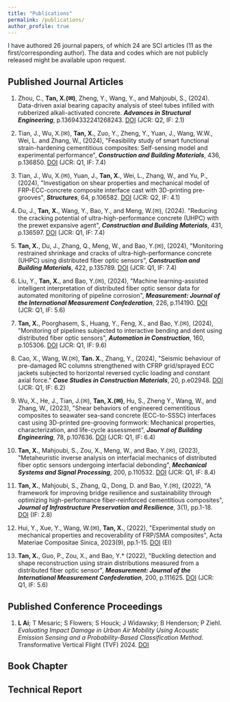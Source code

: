 ```yaml
---
title: "Publications"
permalink: /publications/
author_profile: true
---
```

I have authored 26 journal papers, of which 24 are SCI articles (11 as the first/corresponding author). The data and codes which are not publicly released might be available upon request.



Published Journal Articles 
------  
1. Zhou, C., **Tan, X.(✉)**, Zheng, Y., Wang, Y., and Mahjoubi, S., (2024). Data-driven axial bearing capacity analysis of steel tubes infilled with rubberized alkali-activated concrete. ***Advances in Structural Engineering***, p.13694332241268243. [DOI](https://doi.org/10.1177/13694332241268243) (JCR: Q2, IF: 2.1)

1. Tian, J., Wu, X.(✉), **Tan, X.**, Zuo, Y., Zheng, Y., Yuan, J., Wang, W.W., Wei, L. and Zhang, W., (2024), "Feasibility study of smart functional strain-hardening cementitious composites: Self-sensing model and experimental performance", ***Construction and Building Materials***, 436, p.136850. [DOI](https://doi.org/10.1016/j.conbuildmat.2024.136850) (JCR: Q1, IF: 7.4)

1. Tian, J., Wu, X.(✉), Yuan, J., **Tan, X.**, Wei, L., Zhang, W., and Yu, P., (2024), "Investigation on shear properties and mechanical model of FRP-ECC-concrete composite interface cast with 3D-printing pre-grooves", ***Structures***, 64, p.106582. [DOI](https://doi.org/10.1016/j.istruc.2024.106582) (JCR: Q2, IF: 4.1)

1. Du, J., **Tan, X.**, Wang, Y., Bao, Y., and Meng, W.(✉), (2024). "Reducing the cracking potential of ultra-high-performance concrete (UHPC) with the prewet expansive agent", ***Construction and Building Materials***, 431, p.136597. [DOI](https://doi.org/10.1016/j.conbuildmat.2024.136597) (JCR: Q1, IF: 7.4)

1. **Tan, X.**, Du, J., Zhang, Q., Meng, W., and Bao, Y.(✉), (2024), "Monitoring restrained shrinkage and cracks of ultra-high-performance concrete (UHPC) using distributed fiber optic sensors", ***Construction and Building Materials***, 422, p.135789. [DOI](https://doi.org/10.1016/j.conbuildmat.2024.135789) (JCR: Q1, IF: 7.4)

1. Liu, Y., **Tan, X.**, and Bao, Y.(✉), (2024), "Machine learning-assisted intelligent interpretation of distributed fiber optic sensor data for automated monitoring of pipeline corrosion", ***Measurement: Journal of the International Measurement Confederation***, 226, p.114190. [DOI](https://doi.org/10.1016/j.measurement.2024.114190) (JCR: Q1, IF: 5.6)

1. **Tan, X.**, Poorghasem, S., Huang, Y., Feng, X., and Bao, Y.(✉), (2024), "Monitoring of pipelines subjected to interactive bending and dent using distributed fiber optic sensors", ***Automation in Construction***, 160, p.105306. [DOI](https://doi.org/10.1016/j.autcon.2024.105306) (JCR: Q1, IF: 9.6)

1. Cao, X., Wang, W.(✉), **Tan. X.**, Zhang, Y., (2024), "Seismic behaviour of pre-damaged RC columns strengthened with CFRP grid/sprayed ECC jackets subjected to horizontal reversed cyclic loading and constant axial force." ***Case Studies in Construction Materials***, 20, p.e02948. [DOI](https://doi.org/10.1016/j.cscm.2024.e02948) (JCR: Q1, IF: 6.2)

1. Wu, X., He, J., Tian, J.(✉), **Tan, X.(✉)**, Hu, S., Zheng Y., Wang, W., and Zhang, W., (2023), "Shear behaviors of engineered cementitious composites to seawater sea-sand concrete (ECC-to-SSSC) interfaces cast using 3D-printed pre-grooving formwork: Mechanical properties, characterization, and life-cycle assessment", ***Journal of Building Engineering***, 78, p.107636. [DOI](https://doi.org/10.1016/j.jobe.2023.107636) (JCR: Q1, IF: 6.4)

1. **Tan, X.**, Mahjoubi, S., Zou, X., Meng, W., and Bao, Y.(✉), (2023), "Metaheuristic inverse analysis on interfacial mechanics of distributed fiber optic sensors undergoing interfacial debonding", ***Mechanical Systems and Signal Processing***, 200, p.110532. [DOI](https://doi.org/10.1016/j.ymssp.2023.110532) (JCR: Q1, IF: 8.4)

1. **Tan, X.**, Mahjoubi, S., Zhang, Q., Dong, D. and Bao, Y.(✉), (2022), "A framework for improving bridge resilience and sustainability through optimizing high-performance fiber-reinforced cementitious composites", ***Journal of Infrastructure Preservation and Resilience***, 3(1), pp.1-18. [DOI](https://doi.org/10.1186/s43065-022-00067-0) (IF: 2.8)

1. Hui, Y., Xue, Y., Wang, W.(✉), **Tan, X.**, (2022), "Experimental study on mechanical properties and recoverability of FRP/SMA composites", Acta Materiae Compositae Sinica, 2023(9), pp.1-15. [DOI](https://doi.org/10.13801/j.cnki.fhclxb.20221206.002) (EI)

1. **Tan, X.**, Guo, P., Zou, X., and Bao, Y.* (2022), "Buckling detection and shape reconstruction using strain distributions measured from a distributed fiber optic sensor", ***Measurement: Journal of the International Measurement Confederation***, 200, p.111625. [DOI](https://doi.org/10.1016/j.measurement.2022.111625) (JCR: Q1, IF: 5.6)







Published Conference Proceedings
------
1. **L Ai**; T Mesaric; S Flowers; S Houck; J Widawsky; B Henderson; P Ziehl. *Evaluating Impact Damage in Urban Air Mobility Using Acoustic Emission Sensing and a Probability-Based Classification Method*. Transformative Vertical Flight (TVF) 2024. [DOI](https://vtol.org/store/product/evaluating-impact-damage-in-urban-air-mobility-using-acoustic-emission-sensing-and-a-probabilitybased-classification-method-18540.cfm)




Book Chapter
------



Technical Report
------


